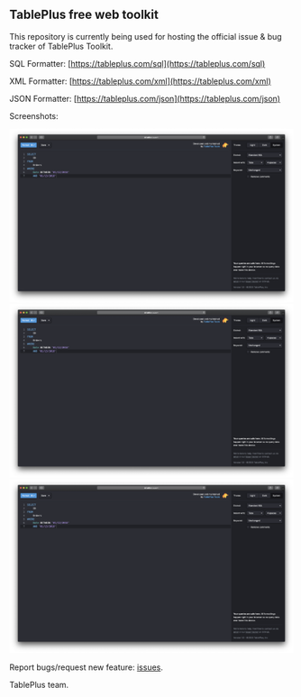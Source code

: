 ## TablePlus free web toolkit

This repository is currently being used for hosting the official issue & bug tracker of TablePlus Toolkit.

SQL Formatter: [https://tableplus.com/sql](https://tableplus.com/sql)

XML Formatter: [https://tableplus.com/xml](https://tableplus.com/xml)

JSON Formatter: [https://tableplus.com/json](https://tableplus.com/json)

Screenshots:

![SQL-Formatter](https://github.com/TablePlus/Toolkit/blob/master/Resources/sql.png "SQL Formatter")
![XML-Formatter](https://github.com/TablePlus/Toolkit/blob/master/Resources/sql.png "XML Formatter")
![JSON-Formatter](https://github.com/TablePlus/Toolkit/blob/master/Resources/sql.png "JSON Formatter")
 
Report bugs/request new feature: [issues](https://github.com/TablePlus/Toolkit/issues).

TablePlus team.

